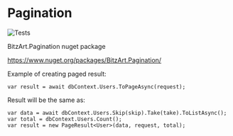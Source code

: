 # Pagination

![Tests](https://github.com/BitzArt/Pagination/actions/workflows/Tests.yml/badge.svg)

BitzArt.Pagination nuget package

https://www.nuget.org/packages/BitzArt.Pagination/

Example of creating paged result:

    var result = await dbContext.Users.ToPageAsync(request);
    
Result will be the same as:

    var data = await dbContext.Users.Skip(skip).Take(take).ToListAsync();
    var total = dbContext.Users.Count();
    var result = new PageResult<User>(data, request, total);
    
